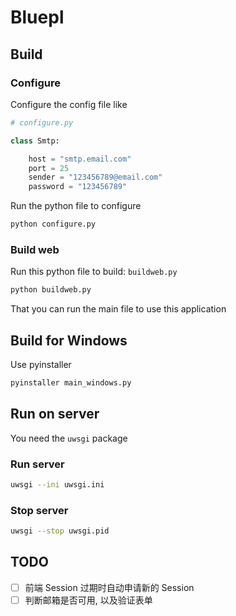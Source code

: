 # Bluepl

## Build

### Configure

Configure the config file like

```python
# configure.py

class Smtp:

    host = "smtp.email.com"
    port = 25
    sender = "123456789@email.com"
    password = "123456789"
```

Run the python file to configure

```bash
python configure.py
```

### Build web

Run this python file to build: `buildweb.py`

```bash
python buildweb.py
```

That you can run the main file to use this application

## Build for Windows

Use pyinstaller

```bash
pyinstaller main_windows.py
```

## Run on server

You need the `uwsgi` package

### Run server

```bash
uwsgi --ini uwsgi.ini
```

### Stop server

```bash
uwsgi --stop uwsgi.pid
```

## TODO

- [ ] 前端 Session 过期时自动申请新的 Session
- [ ] 判断邮箱是否可用, 以及验证表单
